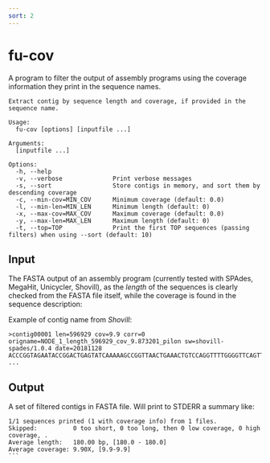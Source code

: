 ```yaml
---
sort: 2
---
```

# fu-cov

A program to filter the output of assembly programs using the
coverage information they print
in the sequence names.

```text
Extract contig by sequence length and coverage, if provided in the sequence name.

Usage:
  fu-cov [options] [inputfile ...]

Arguments:
  [inputfile ...]

Options:
  -h, --help
  -v, --verbose              Print verbose messages
  -s, --sort                 Store contigs in memory, and sort them by descending coverage
  -c, --min-cov=MIN_COV      Minimum coverage (default: 0.0)
  -l, --min-len=MIN_LEN      Minimum length (default: 0)
  -x, --max-cov=MAX_COV      Maximum coverage (default: 0.0)
  -y, --max-len=MAX_LEN      Maximum length (default: 0)
  -t, --top=TOP              Print the first TOP sequences (passing filters) when using --sort (default: 10)

```

## Input

The FASTA output of an assembly program (currently tested with SPAdes, MegaHit, Unicycler, Shovill),
as the _length_ of the sequences is clearly checked from the FASTA file itself, while the coverage
is found in the sequence description:

Example of contig name from _Shovill_:

```
>contig00001 len=596929 cov=9.9 corr=0 origname=NODE_1_length_596929_cov_9.873201_pilon sw=shovill-spades/1.0.4 date=20181128
ACCCGGTAGAATACCGGACTGAGTATCAAAAAGCCGGTTAACTGAAACTGTCCAGGTTTTGGGGTTCAGTTCATGCCGCATCTTATCCGACCTTGTATTATCCCTCCAGTGCAGAGAAAATC
...
```

## Output

A set of filtered contigs in FASTA file.
Will print to STDERR a summary like:

````
1/1 sequences printed (1 with coverage info) from 1 files.
Skipped:          0 too short, 0 too long, then 0 low coverage, 0 high coverage, .
Average length:   180.00 bp, [180.0 - 180.0]
Average coverage: 9.90X, [9.9-9.9]
```
